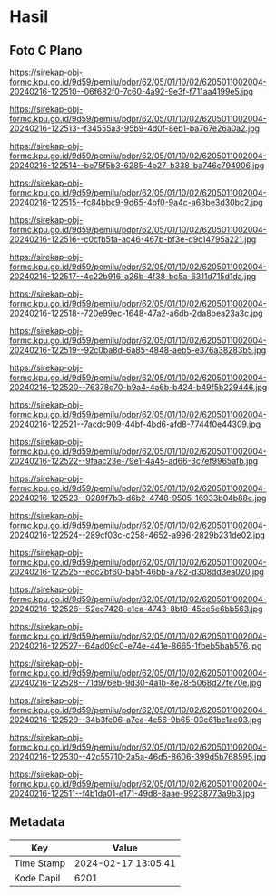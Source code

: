 # Hasil

## Foto C Plano

https://sirekap-obj-formc.kpu.go.id/9d59/pemilu/pdpr/62/05/01/10/02/6205011002004-20240216-122510--06f682f0-7c60-4a92-9e3f-f711aa4199e5.jpg

https://sirekap-obj-formc.kpu.go.id/9d59/pemilu/pdpr/62/05/01/10/02/6205011002004-20240216-122513--f34555a3-95b9-4d0f-8eb1-ba767e26a0a2.jpg

https://sirekap-obj-formc.kpu.go.id/9d59/pemilu/pdpr/62/05/01/10/02/6205011002004-20240216-122514--be75f5b3-6285-4b27-b338-ba746c794906.jpg

https://sirekap-obj-formc.kpu.go.id/9d59/pemilu/pdpr/62/05/01/10/02/6205011002004-20240216-122515--fc84bbc9-9d65-4bf0-9a4c-a63be3d30bc2.jpg

https://sirekap-obj-formc.kpu.go.id/9d59/pemilu/pdpr/62/05/01/10/02/6205011002004-20240216-122516--c0cfb5fa-ac46-467b-bf3e-d9c14795a221.jpg

https://sirekap-obj-formc.kpu.go.id/9d59/pemilu/pdpr/62/05/01/10/02/6205011002004-20240216-122517--4c22b916-a26b-4f38-bc5a-6311d715d1da.jpg

https://sirekap-obj-formc.kpu.go.id/9d59/pemilu/pdpr/62/05/01/10/02/6205011002004-20240216-122518--720e99ec-1648-47a2-a6db-2da8bea23a3c.jpg

https://sirekap-obj-formc.kpu.go.id/9d59/pemilu/pdpr/62/05/01/10/02/6205011002004-20240216-122519--92c0ba8d-6a85-4848-aeb5-e376a38283b5.jpg

https://sirekap-obj-formc.kpu.go.id/9d59/pemilu/pdpr/62/05/01/10/02/6205011002004-20240216-122520--76378c70-b9a4-4a6b-b424-b49f5b229446.jpg

https://sirekap-obj-formc.kpu.go.id/9d59/pemilu/pdpr/62/05/01/10/02/6205011002004-20240216-122521--7acdc909-44bf-4bd6-afd8-7744f0e44309.jpg

https://sirekap-obj-formc.kpu.go.id/9d59/pemilu/pdpr/62/05/01/10/02/6205011002004-20240216-122522--9faac23e-79e1-4a45-ad66-3c7ef9965afb.jpg

https://sirekap-obj-formc.kpu.go.id/9d59/pemilu/pdpr/62/05/01/10/02/6205011002004-20240216-122523--0289f7b3-d6b2-4748-9505-16933b04b88c.jpg

https://sirekap-obj-formc.kpu.go.id/9d59/pemilu/pdpr/62/05/01/10/02/6205011002004-20240216-122524--289cf03c-c258-4652-a996-2829b231de02.jpg

https://sirekap-obj-formc.kpu.go.id/9d59/pemilu/pdpr/62/05/01/10/02/6205011002004-20240216-122525--edc2bf60-ba5f-46bb-a782-d308dd3ea020.jpg

https://sirekap-obj-formc.kpu.go.id/9d59/pemilu/pdpr/62/05/01/10/02/6205011002004-20240216-122526--52ec7428-e1ca-4743-8bf8-45ce5e6bb563.jpg

https://sirekap-obj-formc.kpu.go.id/9d59/pemilu/pdpr/62/05/01/10/02/6205011002004-20240216-122527--64ad09c0-e74e-441e-8665-1fbeb5bab576.jpg

https://sirekap-obj-formc.kpu.go.id/9d59/pemilu/pdpr/62/05/01/10/02/6205011002004-20240216-122528--71d976eb-9d30-4a1b-8e78-5068d27fe70e.jpg

https://sirekap-obj-formc.kpu.go.id/9d59/pemilu/pdpr/62/05/01/10/02/6205011002004-20240216-122529--34b3fe06-a7ea-4e56-9b65-03c61bc1ae03.jpg

https://sirekap-obj-formc.kpu.go.id/9d59/pemilu/pdpr/62/05/01/10/02/6205011002004-20240216-122530--42c55710-2a5a-46d5-8606-399d5b768595.jpg

https://sirekap-obj-formc.kpu.go.id/9d59/pemilu/pdpr/62/05/01/10/02/6205011002004-20240216-122511--f4b1da01-e171-49d8-8aae-99238773a9b3.jpg


## Metadata

| Key        | Value               |
| ---------- | ------------------- |
| Time Stamp | 2024-02-17 13:05:41 |
| Kode Dapil | 6201                |



